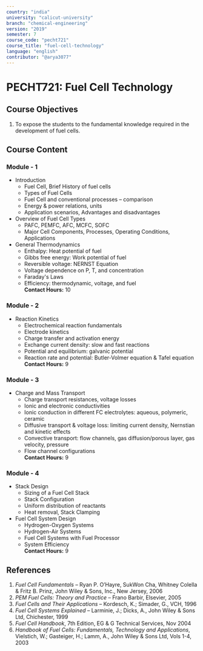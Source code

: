 ```yaml
---
country: "india"
university: "calicut-university"
branch: "chemical-engineering"
version: "2019"
semester: 7
course_code: "pecht721"
course_title: "fuel-cell-technology"
language: "english"
contributor: "@arya3077"
---
```


# PECHT721: Fuel Cell Technology

## Course Objectives
1. To expose the students to the fundamental knowledge required in the development of fuel cells.

## Course Content

### Module - 1
* Introduction
  - Fuel Cell, Brief History of fuel cells
  - Types of Fuel Cells
  - Fuel Cell and conventional processes – comparison
  - Energy & power relations, units
  - Application scenarios, Advantages and disadvantages
* Overview of Fuel Cell Types
  - PAFC, PEMFC, AFC, MCFC, SOFC
  - Major Cell Components, Processes, Operating Conditions, Applications
* General Thermodynamics
  - Enthalpy: Heat potential of fuel
  - Gibbs free energy: Work potential of fuel
  - Reversible voltage: NERNST Equation
  - Voltage dependence on P, T, and concentration
  - Faraday's Laws
  - Efficiency: thermodynamic, voltage, and fuel  
**Contact Hours:** 10

### Module - 2
* Reaction Kinetics
  - Electrochemical reaction fundamentals
  - Electrode kinetics
  - Charge transfer and activation energy
  - Exchange current density: slow and fast reactions
  - Potential and equilibrium: galvanic potential
  - Reaction rate and potential: Butler-Volmer equation & Tafel equation  
**Contact Hours:** 9

### Module - 3
* Charge and Mass Transport
  - Charge transport resistances, voltage losses
  - Ionic and electronic conductivities
  - Ionic conduction in different FC electrolytes: aqueous, polymeric, ceramic
  - Diffusive transport & voltage loss: limiting current density, Nernstian and kinetic effects
  - Convective transport: flow channels, gas diffusion/porous layer, gas velocity, pressure
  - Flow channel configurations  
**Contact Hours:** 9

### Module - 4
* Stack Design
  - Sizing of a Fuel Cell Stack
  - Stack Configuration
  - Uniform distribution of reactants
  - Heat removal, Stack Clamping
* Fuel Cell System Design
  - Hydrogen-Oxygen Systems
  - Hydrogen-Air Systems
  - Fuel Cell Systems with Fuel Processor
  - System Efficiency  
**Contact Hours:** 9

## References
1. *Fuel Cell Fundamentals* – Ryan P. O’Hayre, SukWon Cha, Whitney Colella & Fritz B. Prinz, John Wiley & Sons, Inc., New Jersey, 2006
2. *PEM Fuel Cells: Theory and Practice* – Frano Barbir, Elsevier, 2005
3. *Fuel Cells and Their Applications* – Kordesch, K.; Simader, G., VCH, 1996
4. *Fuel Cell Systems Explained* – Larminie, J.; Dicks, A., John Wiley & Sons Ltd, Chichester, 1999
5. *Fuel Cell Handbook*, 7th Edition, EG & G Technical Services, Nov 2004
6. *Handbook of Fuel Cells: Fundamentals, Technology and Applications*, Vielstich, W.; Gasteiger, H.; Lamm, A., John Wiley & Sons Ltd, Vols 1-4, 2003
